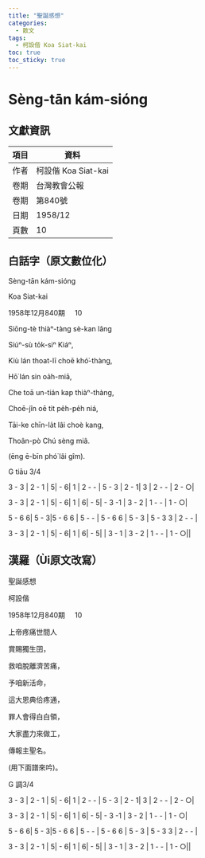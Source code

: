 ```yaml
---
title: "聖誕感想"
categories:
  - 散文
tags:
  - 柯設偕 Koa Siat-kai
toc: true
toc_sticky: true
---
```


# Sèng-tān kám-sióng

## 文獻資訊

| 項目 | 資料 |
|---|---|
| 作者 | 柯設偕 Koa Siat-kai |
| 卷期 | 台灣教會公報 |
| 卷期 | 第840號 |
| 日期 | 1958/12 |
| 頁數 | 10 |

## 白話字（原文數位化）

Sèng-tān kám-sióng

Koa Siat-kai

1958年12月840期     10

Siōng-tè thiàⁿ-tàng sè-kan lâng

Siúⁿ-sù to̍k-siⁿ Kiáⁿ,

Kiù lán thoat-lī choē khó͘-thàng,

Hō͘ lán sin oa̍h-miā,

Che toā un-tián kap thiàⁿ-thàng,

Choē-jîn oē tit pe̍h-pe̍h niá,

Tāi-ke chīn-la̍t lâi choè kang,

Thoân-pò Chú sèng miâ.

(ēng ē-bīn phó͘ lâi gîm).

G tiāu 3/4

3 - 3 | 2 - 1 | 5| - 6| 1 | 2 - - | 5 - 3 | 2 - 1| 3 | 2 - - | 2 - ○|

3 - 3 | 2 - 1 | 5| - 6| 1 | 6| - 5| - 3 -1 | 3 - 2 | 1 - - | 1 - ○|

5 - 6 6| 5 - 3|5 - 6 6 | 5 - - | 5 - 6 6 | 5 - 3 | 5 - 3 3 | 2 - - |

3 - 3 | 2 - 1 | 5| - 6| 1 | 6| - 5| | 3 - 1 | 3 - 2 | 1 - - | 1 - ○||

## 漢羅（Ùi原文改寫）

聖誕感想

柯設偕

1958年12月840期     10

上帝疼痛世間人

賞賜獨生囝，

救咱脫離濟苦痛，

予咱新活命，

這大恩典佮疼通，

罪人會得白白領，

大家盡力來做工，

傳報主聖名。

(用下面譜來吟)。

G 調3/4

3 - 3 | 2 - 1 | 5| - 6| 1 | 2 - - | 5 - 3 | 2 - 1| 3 | 2 - - | 2 - ○|

3 - 3 | 2 - 1 | 5| - 6| 1 | 6| - 5| - 3 -1 | 3 - 2 | 1 - - | 1 - ○|

5 - 6 6| 5 - 3|5 - 6 6 | 5 - - | 5 - 6 6 | 5 - 3 | 5 - 3 3 | 2 - - |

3 - 3 | 2 - 1 | 5| - 6| 1 | 6| - 5| | 3 - 1 | 3 - 2 | 1 - - | 1 - ○||
